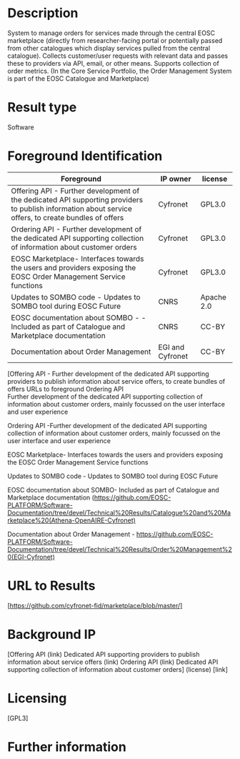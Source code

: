 # Description

System to manage orders for services made through the central EOSC marketplace (directly from researcher-facing portal or potentially passed from other catalogues which display services pulled from the central catalogue). Collects customer/user requests with relevant data and passes these to providers via API, email, or other means. Supports collection of order metrics.
(In the Core Service Portfolio, the Order Management System is part of the EOSC Catalogue and Marketplace)

# Result type

Software

# Foreground Identification

| Foreground | IP owner | license|
|------------|----------|--------|
|Offering API	- Further development of the dedicated API supporting providers to publish information about service offers, to create bundles of offers|Cyfronet|GPL3.0|
|Ordering API - Further development of the dedicated API supporting collection of information about customer orders|Cyfronet|GPL3.0|
|EOSC Marketplace- Interfaces towards the users and providers exposing the EOSC Order Management Service functions|Cyfronet|GPL3.0||
|Updates to SOMBO code - Updates to SOMBO tool during EOSC Future|CNRS|Apache 2.0|
|EOSC documentation about SOMBO - - Included as part of Catalogue and Marketplace documentation|CNRS|CC-BY|
|Documentation about Order Management|EGI and Cyfronet|CC-BY|



[Offering API	- Further development of the dedicated API supporting providers to publish information about service offers, to create bundles of offers
URLs to foreground
Ordering API	
Further development of the dedicated API supporting collection of information about customer orders, mainly focussed on the user interface and user experience

Ordering API -Further development of the dedicated API supporting collection of information about customer orders, mainly focussed on the user interface and user experience	

EOSC Marketplace- Interfaces towards the users and providers exposing the EOSC Order Management Service functions	

Updates to SOMBO code	- Updates to SOMBO tool during EOSC Future	

EOSC documentation about SOMBO- Included as part of Catalogue and Marketplace documentation (https://github.com/EOSC-PLATFORM/Software-Documentation/tree/devel/Technical%20Results/Catalogue%20and%20Marketplace%20(Athena-OpenAIRE-Cyfronet) 

Documentation about Order Management - https://github.com/EOSC-PLATFORM/Software-Documentation/tree/devel/Technical%20Results/Order%20Management%20(EGI-Cyfronet)

# URL to Results

[https://github.com/cyfronet-fid/marketplace/blob/master/]

# Background IP 

[Offering API	(link)
Dedicated API supporting providers to publish information about service offers (link)
Ordering API	(link)
Dedicated API supporting collection of information about customer orders] (license) [link]

# Licensing
[GPL3]

# Further information
